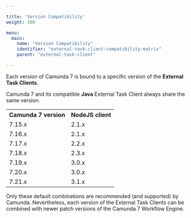 ```yaml
---

title: 'Version Compatibility'
weight: 300

menu:
  main:
    name: "Version Compatibility"
    identifier: "external-task-client-compatibility-matrix"
    parent: "external-task-client"

---
```


Each version of Camunda 7 is bound to a specific version of the **External Task Clients**.

  Camunda 7 and its compatible **Java** External Task Client always share the same version.

<table class="table table-striped">
  <tr>
    <th>Camunda 7 version</th>
    <th>NodeJS client</th>
  </tr>
  <tr>
    <td>7.15.x</td>
    <td>2.1.x</td>
  </tr>
  <tr>
    <td>7.16.x</td>
    <td>2.1.x</td>
  </tr>
  <tr>
    <td>7.17.x</td>
    <td>2.2.x</td>
  </tr>
  <tr>
    <td>7.18.x</td>
    <td>2.3.x</td>
  </tr>
  <tr>
    <td>7.19.x</td>
    <td>3.0.x</td>
  </tr>
  <tr>
    <td>7.20.x</td>
    <td>3.0.x</td>
  </tr>
  <tr>
    <td>7.21.x</td>
    <td>3.1.x</td>
  </tr>
</table>

Only these default combinations are recommended (and supported) by Camunda. Nevertheless, each version of the External
Task Clients can be combined with newer patch versions of the Camunda 7 Workflow Engine.
